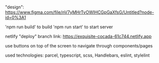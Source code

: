 "design": https://www.figma.com/file/nV7yMHrTvOWIHCGpGaXfsG/Untitled?node-id=0%3A1

'npm run build' to build
'npm run start' to start server

netlify "deploy" branch link: https://exquisite-cocada-61c744.netlify.app

use buttons on top of the screen to navigate through components/pages

used technologies: parcel, typescript, scss, Handlebars, eslint, stylelint
